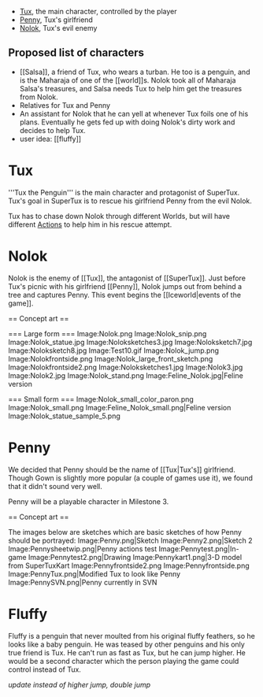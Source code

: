 * [Tux](#Tux), the main character, controlled by the player
* [Penny](#Penny), Tux's girlfriend
* [Nolok](#Nolok), Tux's evil enemy

Proposed list of characters
---------------------------

* [[Salsa]], a friend of Tux, who wears a turban. He too is a penguin, and is the Maharaja of one of the [[world]]s. Nolok took all of Maharaja Salsa's treasures, and Salsa needs Tux to help him get the treasures from Nolok.
* Relatives for Tux and Penny
* An assistant for Nolok that he can yell at whenever Tux foils one of his plans. Eventually he gets fed up with doing Nolok's dirty work and decides to help Tux.
* user idea: [[fluffy]]

Tux
===
'''Tux the Penguin''' is the main character and protagonist of SuperTux. Tux's goal in SuperTux is to rescue his girlfriend Penny from the evil Nolok.

Tux has to chase down Nolok through different Worlds, but will have different [Actions](Actions) to help him in his rescue attempt.

Nolok
=====

Nolok is the enemy of [[Tux]], the antagonist of [[SuperTux]].
Just before Tux's picnic with his girlfriend [[Penny]], Nolok jumps out from behind a tree and captures Penny.
This event begins the [[Iceworld|events of the game]].

== Concept art ==

=== Large form ===
<gallery caption="Large form">
Image:Nolok.png
Image:Nolok_snip.png
Image:Nolok_statue.jpg
Image:Noloksketches3.jpg
Image:Noloksketch7.jpg
Image:Noloksketch8.jpg
Image:Test10.gif
Image:Nolok_jump.png
Image:Nolokfrontside.png
Image:Nolok_large_front_sketch.png
Image:Nolokfrontside2.png
Image:Noloksketches1.jpg
Image:Nolok3.jpg
Image:Nolok2.jpg
Image:Nolok_stand.png
Image:Feline_Nolok.jpg|Feline version
</gallery>

=== Small form ===
<gallery caption="Small form">
Image:Nolok_small_color_paron.png
Image:Nolok_small.png
Image:Feline_Nolok_small.png|Feline version
Image:Nolok_statue_sample_5.png
</gallery>

Penny
=====
We decided that Penny should be the name of [[Tux|Tux's]] girlfriend. Though Gown is slightly more popular (a couple of games use it), we found that it didn't sound very well.

Penny will be a playable character in Milestone 3.

== Concept art ==

The images below are sketches which are basic sketches of how Penny should be portrayed:
<gallery caption="Penny">
Image:Penny.png|Sketch
Image:Penny2.png|Sketch 2
Image:Pennysheetwip.png|Penny actions test
Image:Pennytest.png|In-game
Image:Pennytest2.png|Drawing
Image:Pennykart1.png|3-D model from SuperTuxKart
Image:Pennyfrontside2.png
Image:Pennyfrontside.png
Image:PennyTux.png|Modified Tux to look like Penny
Image:PennySVN.png|Penny currently in SVN
</gallery>

Fluffy
======

Fluffy is a penguin that never moulted from his original fluffy
feathers, so he looks like a baby penguin. He was teased by other
penguins and his only true friend is Tux. He can't run as fast as Tux,
but he can jump higher. He would be a second character which the
person playing the game could control instead of Tux.

*update instead of higher jump, double jump*
